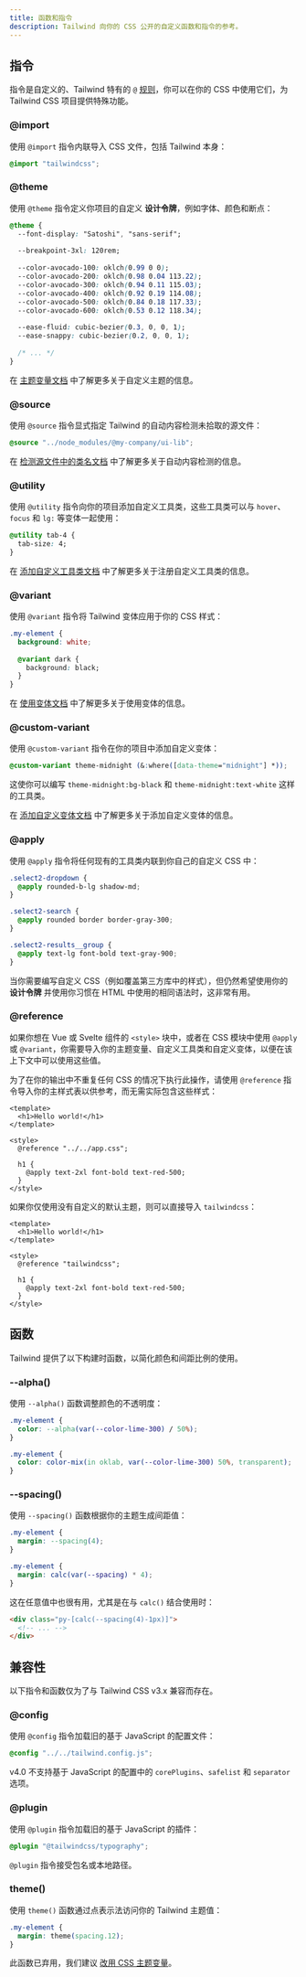 ```yaml
---
title: 函数和指令
description: Tailwind 向你的 CSS 公开的自定义函数和指令的参考。
---
```


## 指令

指令是自定义的、Tailwind 特有的 `@` [规则](https://developer.mozilla.org/en-US/docs/Web/CSS/At-rule)，你可以在你的 CSS 中使用它们，为 Tailwind CSS 项目提供特殊功能。

### @import

使用 `@import` 指令内联导入 CSS 文件，包括 Tailwind 本身：

```css [CSS]
@import "tailwindcss";
```

### @theme

使用 `@theme` 指令定义你项目的自定义 **设计令牌**，例如字体、颜色和断点：

```css [CSS]
@theme {
  --font-display: "Satoshi", "sans-serif";
  
  --breakpoint-3xl: 120rem;
  
  --color-avocado-100: oklch(0.99 0 0);
  --color-avocado-200: oklch(0.98 0.04 113.22);
  --color-avocado-300: oklch(0.94 0.11 115.03);
  --color-avocado-400: oklch(0.92 0.19 114.08);
  --color-avocado-500: oklch(0.84 0.18 117.33);
  --color-avocado-600: oklch(0.53 0.12 118.34);
  
  --ease-fluid: cubic-bezier(0.3, 0, 0, 1);
  --ease-snappy: cubic-bezier(0.2, 0, 0, 1);
  
  /* ... */
}
```

在 [主题变量文档](/docs/tailwindcss/core-concepts/theme-variables) 中了解更多关于自定义主题的信息。

### @source

使用 `@source` 指令显式指定 Tailwind 的自动内容检测未拾取的源文件：

```css [CSS]
@source "../node_modules/@my-company/ui-lib";
```

在 [检测源文件中的类名文档](/docs/tailwindcss/core-concepts/detecting-classes-in-source-files) 中了解更多关于自动内容检测的信息。

### @utility

使用 `@utility` 指令向你的项目添加自定义工具类，这些工具类可以与 `hover`、`focus` 和 `lg:` 等变体一起使用：

```css [CSS]
@utility tab-4 {
  tab-size: 4;
}
```

在 [添加自定义工具类文档](/docs/tailwindcss/core-concepts/adding-custom-styles#%E6%B7%BB%E5%8A%A0%E8%87%AA%E5%AE%9A%E4%B9%89%E5%B7%A5%E5%85%B7%E7%B1%BButilities) 中了解更多关于注册自定义工具类的信息。

### @variant

使用 `@variant` 指令将 Tailwind 变体应用于你的 CSS 样式：

```css {4-6} [CSS]
.my-element {
  background: white;
  
  @variant dark {
    background: black;
  }
}
```

在 [使用变体文档](/docs/tailwindcss/core-concepts/adding-custom-styles#%E4%BD%BF%E7%94%A8%E5%8F%98%E4%BD%93) 中了解更多关于使用变体的信息。

### @custom-variant

使用 `@custom-variant` 指令在你的项目中添加自定义变体：

```css [CSS]
@custom-variant theme-midnight (&:where([data-theme="midnight"] *));
```

这使你可以编写 `theme-midnight:bg-black` 和 `theme-midnight:text-white` 这样的工具类。

在 [添加自定义变体文档](/docs/tailwindcss/core-concepts/adding-custom-styles#%E6%B7%BB%E5%8A%A0%E8%87%AA%E5%AE%9A%E4%B9%89%E5%8F%98%E4%BD%93) 中了解更多关于添加自定义变体的信息。

### @apply

使用 `@apply` 指令将任何现有的工具类内联到你自己的自定义 CSS 中：

```css {2,6,10} [CSS]
.select2-dropdown {
  @apply rounded-b-lg shadow-md;
}

.select2-search {
  @apply rounded border border-gray-300;
}

.select2-results__group {
  @apply text-lg font-bold text-gray-900;
}
```

当你需要编写自定义 CSS（例如覆盖第三方库中的样式），但仍然希望使用你的 **设计令牌** 并使用你习惯在 HTML 中使用的相同语法时，这非常有用。

### @reference

如果你想在 Vue 或 Svelte 组件的 `<style>` 块中，或者在 CSS 模块中使用 `@apply` 或 `@variant`，你需要导入你的主题变量、自定义工具类和自定义变体，以便在该上下文中可以使用这些值。

为了在你的输出中不重复任何 CSS 的情况下执行此操作，请使用 `@reference` 指令导入你的主样式表以供参考，而无需实际包含这些样式：

```vue {6} [Vue]
<template>
  <h1>Hello world!</h1>
</template>

<style>
  @reference "../../app.css";

  h1 {
    @apply text-2xl font-bold text-red-500;
  }
</style>
```

如果你仅使用没有自定义的默认主题，则可以直接导入 `tailwindcss`：

```vue {6} [Vue]
<template>
  <h1>Hello world!</h1>
</template>

<style>
  @reference "tailwindcss";

  h1 {
    @apply text-2xl font-bold text-red-500;
  }
</style>
```

## 函数

Tailwind 提供了以下构建时函数，以简化颜色和间距比例的使用。

### --alpha()

使用 `--alpha()` 函数调整颜色的不透明度：

```css {2} [Input CSS]
.my-element {
  color: --alpha(var(--color-lime-300) / 50%);
}
```

```css [Compiled CSS]
.my-element {
  color: color-mix(in oklab, var(--color-lime-300) 50%, transparent);
}
```

### --spacing()

使用 `--spacing()` 函数根据你的主题生成间距值：

```css {2} [Input CSS]
.my-element {
  margin: --spacing(4);
}
```

```css [Compiled CSS]
.my-element {
  margin: calc(var(--spacing) * 4);
}
```

这在任意值中也很有用，尤其是在与 `calc()` 结合使用时：

```html [HTML]
<div class="py-[calc(--spacing(4)-1px)]">
  <!-- ... -->
</div>
```

## 兼容性

以下指令和函数仅为了与 Tailwind CSS v3.x 兼容而存在。

### @config

使用 `@config` 指令加载旧的基于 JavaScript 的配置文件：

```css [CSS]
@config "../../tailwind.config.js";
```

v4.0 不支持基于 JavaScript 的配置中的 `corePlugins`、`safelist` 和 `separator` 选项。

### @plugin

使用 `@plugin` 指令加载旧的基于 JavaScript 的插件：

```css [CSS]
@plugin "@tailwindcss/typography";
```

`@plugin` 指令接受包名或本地路径。

### theme()

使用 `theme()` 函数通过点表示法访问你的 Tailwind 主题值：

```css {2} [CSS]
.my-element {
  margin: theme(spacing.12);
}
```

此函数已弃用，我们建议 [改用 CSS 主题变量](/docs/tailwindcss/core-concepts/theme-variables#%E4%BD%BF%E7%94%A8%E4%BD%A0%E7%9A%84%E4%B8%BB%E9%A2%98%E5%8F%98%E9%87%8F)。
